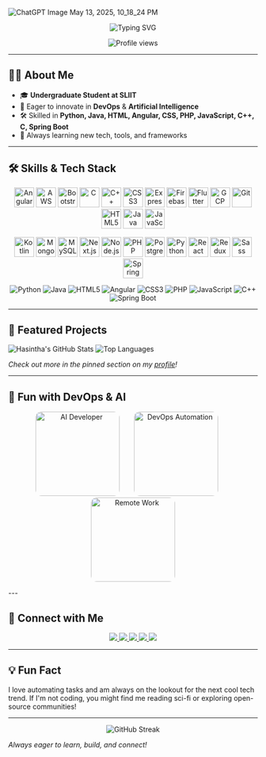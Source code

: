 ![ChatGPT Image May 13, 2025, 10_18_24 PM](https://github.com/user-attachments/assets/736bfa74-5e91-424a-a452-c7ab591ce98b)

<!-- Animated SVG Header -->
<p align="center">
  <img src="https://readme-typing-svg.demolab.com?font=Fira+Code&pause=1000&color=36BCF7&center=true&vCenter=true&width=435&lines=Hello!+I'm+Hasintha+Induwara;Undergraduate+Student+at+SLIIT;Passionate+about+DevOps+%26+AI+%F0%9F%A7%A1" alt="Typing SVG" />
</p>

<p align="center">
  <img src="https://komarev.com/ghpvc/?username=Hasintha00&style=flat-square&color=36bcf7" alt="Profile views" />
</p>

---

## 🧑‍💻 About Me

- 🎓 **Undergraduate Student at SLIIT**
- 🚀 Eager to innovate in **DevOps** & **Artificial Intelligence**
- 🛠️ Skilled in **Python, Java, HTML, Angular, CSS, PHP, JavaScript, C++, C, Spring Boot**
- 🌱 Always learning new tech, tools, and frameworks

---

## 🛠️ Skills & Tech Stack
<p align="center">
  <!-- Row 1: Devicon-style icons -->
  <img src="https://cdn.jsdelivr.net/gh/devicons/devicon/icons/angularjs/angularjs-original.svg" title="Angular" alt="Angular" width="40" height="40"/>
  <img src="https://cdn.jsdelivr.net/gh/devicons/devicon/icons/amazonwebservices/amazonwebservices-original.svg" title="AWS" alt="AWS" width="40" height="40"/>
  <img src="https://cdn.jsdelivr.net/gh/devicons/devicon/icons/bootstrap/bootstrap-original.svg" title="Bootstrap" alt="Bootstrap" width="40" height="40"/>
  <img src="https://cdn.jsdelivr.net/gh/devicons/devicon/icons/c/c-original.svg" title="C" alt="C" width="40" height="40"/>
  <img src="https://cdn.jsdelivr.net/gh/devicons/devicon/icons/cplusplus/cplusplus-original.svg" title="C++" alt="C++" width="40" height="40"/>
  <img src="https://cdn.jsdelivr.net/gh/devicons/devicon/icons/css3/css3-original.svg" title="CSS3" alt="CSS3" width="40" height="40"/>
  <img src="https://cdn.jsdelivr.net/gh/devicons/devicon/icons/express/express-original.svg" title="Express" alt="Express" width="40" height="40"/>
  <img src="https://cdn.jsdelivr.net/gh/devicons/devicon/icons/firebase/firebase-plain.svg" title="Firebase" alt="Firebase" width="40" height="40"/>
  <img src="https://cdn.jsdelivr.net/gh/devicons/devicon/icons/flutter/flutter-original.svg" title="Flutter" alt="Flutter" width="40" height="40"/>
  <img src="https://cdn.jsdelivr.net/gh/devicons/devicon/icons/googlecloud/googlecloud-original.svg" title="GCP" alt="GCP" width="40" height="40"/>
  <img src="https://cdn.jsdelivr.net/gh/devicons/devicon/icons/git/git-original.svg" title="Git" alt="Git" width="40" height="40"/>
  <img src="https://cdn.jsdelivr.net/gh/devicons/devicon/icons/html5/html5-original.svg" title="HTML5" alt="HTML5" width="40" height="40"/>
  <img src="https://cdn.jsdelivr.net/gh/devicons/devicon/icons/java/java-original.svg" title="Java" alt="Java" width="40" height="40"/>
  <img src="https://cdn.jsdelivr.net/gh/devicons/devicon/icons/javascript/javascript-original.svg" title="JavaScript" alt="JavaScript" width="40" height="40"/>
</p>
<p align="center">
  <!-- Row 2: Devicon-style icons -->
  <img src="https://cdn.jsdelivr.net/gh/devicons/devicon/icons/kotlin/kotlin-original.svg" title="Kotlin" alt="Kotlin" width="40" height="40"/>
  <img src="https://cdn.jsdelivr.net/gh/devicons/devicon/icons/mongodb/mongodb-original.svg" title="MongoDB" alt="MongoDB" width="40" height="40"/>
  <img src="https://cdn.jsdelivr.net/gh/devicons/devicon/icons/mysql/mysql-original.svg" title="MySQL" alt="MySQL" width="40" height="40"/>
  <img src="https://cdn.jsdelivr.net/gh/devicons/devicon/icons/nextjs/nextjs-original.svg" title="Next.js" alt="Next.js" width="40" height="40"/>
  <img src="https://cdn.jsdelivr.net/gh/devicons/devicon/icons/nodejs/nodejs-original.svg" title="Node.js" alt="Node.js" width="40" height="40"/>
  <img src="https://cdn.jsdelivr.net/gh/devicons/devicon/icons/php/php-original.svg" title="PHP" alt="PHP" width="40" height="40"/>
  <img src="https://cdn.jsdelivr.net/gh/devicons/devicon/icons/postgresql/postgresql-original.svg" title="PostgreSQL" alt="PostgreSQL" width="40" height="40"/>
  <img src="https://cdn.jsdelivr.net/gh/devicons/devicon/icons/python/python-original.svg" title="Python" alt="Python" width="40" height="40"/>
  <img src="https://cdn.jsdelivr.net/gh/devicons/devicon/icons/react/react-original.svg" title="React" alt="React" width="40" height="40"/>
  <img src="https://cdn.jsdelivr.net/gh/devicons/devicon/icons/redux/redux-original.svg" title="Redux" alt="Redux" width="40" height="40"/>
  <img src="https://cdn.jsdelivr.net/gh/devicons/devicon/icons/sass/sass-original.svg" title="Sass" alt="Sass" width="40" height="40"/>
  <img src="https://cdn.jsdelivr.net/gh/devicons/devicon/icons/spring/spring-original.svg" title="Spring" alt="Spring" width="40" height="40"/>
 
</p>

<!-- Centered badges below the icons -->
<p align="center">
  <img src="https://img.shields.io/badge/Python-3776AB?style=for-the-badge&logo=python&logoColor=white" alt="Python"/>
  <img src="https://img.shields.io/badge/Java-007396?style=for-the-badge&logo=java&logoColor=white" alt="Java"/>
  <img src="https://img.shields.io/badge/HTML5-E34F26?style=for-the-badge&logo=html5&logoColor=white" alt="HTML5"/>
  <img src="https://img.shields.io/badge/Angular-DD0031?style=for-the-badge&logo=angular&logoColor=white" alt="Angular"/>
  <img src="https://img.shields.io/badge/CSS3-1572B6?style=for-the-badge&logo=css3&logoColor=white" alt="CSS3"/>
  <img src="https://img.shields.io/badge/PHP-777BB4?style=for-the-badge&logo=php&logoColor=white" alt="PHP"/>
  <img src="https://img.shields.io/badge/JavaScript-F7DF1E?style=for-the-badge&logo=javascript&logoColor=black" alt="JavaScript"/>
  <img src="https://img.shields.io/badge/C++-00599C?style=for-the-badge&logo=c%2B%2B&logoColor=white" alt="C++"/>
  <img src="https://img.shields.io/badge/Spring%20Boot-6DB33F?style=for-the-badge&logo=spring-boot&logoColor=white" alt="Spring Boot"/>
</p>

---

## 🌟 Featured Projects

![Hasintha's GitHub Stats](https://github-readme-stats.vercel.app/api?username=Hasintha00&show_icons=true&theme=radical)
![Top Languages](https://github-readme-stats.vercel.app/api/top-langs/?username=Hasintha00&layout=compact&theme=radical)

*Check out more in the pinned section on my [profile](https://github.com/Hasintha00)!*

---

## 🎉 Fun with DevOps & AI

<!-- Animated DevOps & AI Section -->
<p align="center">
  <!-- AI/Programming GIF -->
  <img src="https://media.giphy.com/media/LMt9638dO8dftAjtco/giphy.gif" alt="AI Developer" width="170" style="margin-right: 25px; border-radius:12px">
  <!-- DevOps/Automation GIF -->
  <img src="https://media.giphy.com/media/IdyAQJVN2kVPNUrojM/giphy.gif" alt="DevOps Automation" width="170" style="margin-right: 25px; border-radius:12px">
  <!-- Teamwork/Remote Work GIF -->
  <img src="https://media.giphy.com/media/qgQUggAC3Pfv687qPC/giphy.gif" alt="Remote Work" width="170" style="border-radius:12px">
</p>
---

## 🔗 Connect with Me

<p align="center">
  <a href="https://www.linkedin.com/in/hasintha-meegahawela-7a206b348/">
    <img src="https://img.shields.io/badge/LinkedIn-0077B5?style=for-the-badge&logo=linkedin&logoColor=white" />
  </a>
  <a href="mailto:hasintha.im@gmail.com">
    <img src="https://img.shields.io/badge/Email-D14836?style=for-the-badge&logo=gmail&logoColor=white" />
  </a>
  <a href="https://twitter.com/your-handle">
    <img src="https://img.shields.io/badge/Twitter-1DA1F2?style=for-the-badge&logo=twitter&logoColor=white" />
  </a>
  <a href="https://yourportfolio.com">
    <img src="https://img.shields.io/badge/Portfolio-FF5722?style=for-the-badge&logo=react&logoColor=white" />
  </a>
  <a href="https://github.com/Hasintha00">
    <img src="https://img.shields.io/badge/GitHub-181717?style=for-the-badge&logo=github&logoColor=white" />
  </a>
</p>

---

## 💡 Fun Fact

I love automating tasks and am always on the lookout for the next cool tech trend. If I'm not coding, you might find me reading sci-fi or exploring open-source communities!

---

<p align="center">
  <img src="https://github-readme-streak-stats.herokuapp.com?user=Hasintha00&theme=tokyonight&hide_border=true" alt="GitHub Streak" />
</p>

_Always eager to learn, build, and connect!_

